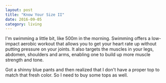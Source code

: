 ```yaml
---
layout: post
title: "Know Your Size II"
date: 2016-09-05
category: living
---
```


I'm swimming a little bit, like 500m in the morning.
Swimming offers a low-impact aerobic workout that allows you to get your
heart rate up without putting pressure on your joints.
It also targets the muscles in your legs, abdomen, shoulders and arms,
enabling one to build up more muscle strength and tone.

Got a shinny blue pants and then realized that I don't have a proper top
to match that fresh color.
So I need to buy some tops as well.


